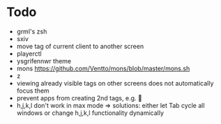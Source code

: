# Todo

-   grml's zsh
-   sxiv
-   move tag of current client to another screen
-   playerctl
-   ysgrifennwr theme
-   mons https://github.com/Ventto/mons/blob/master/mons.sh
-   z
-   viewing already visible tags on other screens does not automatically focus them
-   prevent apps from creating 2nd tags, e.g. 🍓
-   h,j,k,l don't work in max mode => solutions: either let Tab cycle all windows or change h,j,k,l functionality dynamically

